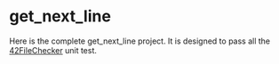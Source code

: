 # get_next_line

Here is the complete get_next_line project. It is designed to pass all the [42FileChecker](https://github.com/jgigault/42FileChecker) unit test.
